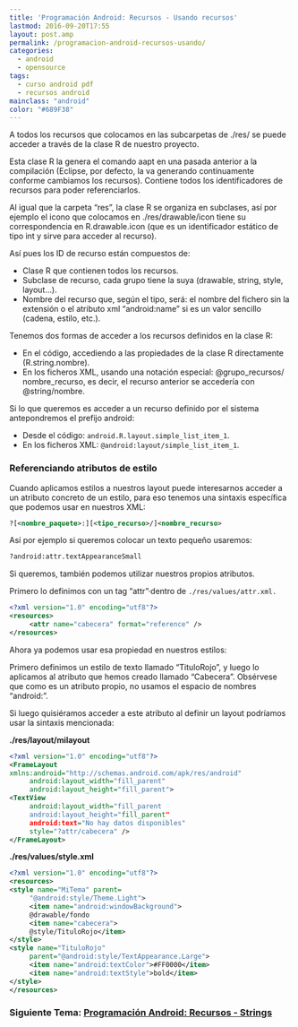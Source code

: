 ```yaml
---
title: 'Programación Android: Recursos - Usando recursos'
lastmod: 2016-09-20T17:55
layout: post.amp
permalink: /programacion-android-recursos-usando/
categories:
  - android
  - opensource
tags:
  - curso android pdf
  - recursos android
mainclass: "android"
color: "#689F38"
---
```


A todos los recursos que colocamos en las subcarpetas de ./res/ se puede acceder a través de la clase R de nuestro proyecto.

Esta clase R la genera el comando aapt en una pasada anterior a la compilación (Eclipse, por defecto, la va generando continuamente conforme cambiamos los recursos). Contiene todos los identificadores de recursos para poder referenciarlos.

Al igual que la carpeta “res”, la clase R se organiza en subclases, así por ejemplo el icono que colocamos en ./res/drawable/icon tiene su correspondencia en R.drawable.icon (que es un identificador estático de tipo int y sirve para acceder al recurso).

<!--more-->

Así pues los ID de recurso están compuestos de:

- Clase R que contienen todos los recursos.
- Subclase de recurso, cada grupo tiene la suya (drawable, string, style, layout&#8230;).
- Nombre del recurso que, según el tipo, será: el nombre del fichero sin la extensión o el atributo xml “android:name” si es un valor sencillo (cadena, estilo, etc.).

Tenemos dos formas de acceder a los recursos definidos en la clase R:

- En el código, accediendo a las propiedades de la clase R directamente (R.string.nombre).
- En los ficheros XML, usando una notación especial: @grupo_recursos/ nombre_recurso, es decir, el recurso anterior se accedería con @string/nombre.

Si lo que queremos es acceder a un recurso definido por el sistema antepondremos el prefijo android:

* Desde el código: `android.R.layout.simple_list_item_1`.
* En los ficheros XML: `@android:layout/simple_list_item_1`.

### Referenciando atributos de estilo

Cuando aplicamos estilos a nuestros layout puede interesarnos acceder a un atributo concreto de un estilo, para eso tenemos una sintaxis específica que podemos usar en nuestros XML:

```xml
?[<nombre_paquete>:][<tipo_recurso>/]<nombre_recurso>
```

Así por ejemplo si queremos colocar un texto pequeño usaremos:

```xml
?android:attr.textAppearanceSmall
```

Si queremos, también podemos utilizar nuestros propios atributos.

Primero lo definimos con un tag “attr”·dentro de `./res/values/attr.xml.`

```xml
<?xml version="1.0" encoding="utf­8"?>
<resources>
     <attr name="cabecera" format="reference" />
</resources>
```

Ahora ya podemos usar esa propiedad en nuestros estilos:

Primero definimos un estilo de texto llamado “TituloRojo”, y luego lo aplicamos al atributo que hemos creado llamado “Cabecera”. Obsérvese que como es un atributo propio, no usamos el espacio de nombres “android:”.

Si luego quisiéramos acceder a este atributo al definir un layout podríamos usar la sintaxis mencionada:

**./res/layout/milayout**

```xml
<?xml version="1.0" encoding="utf­8"?>
<FrameLayout
xmlns:android="http://schemas.android.com/apk/res/android"
     android:layout_width="fill_parent"
     android:layout_height="fill_parent">
<TextView
     android:layout_width="fill_parent
     android:layout_height="fill_parent"
     android:text="No hay datos disponibles"
     style="?attr/cabecera" />
</FrameLayout>
```

**./res/values/style.xml**

```xml
<?xml version="1.0" encoding="utf­8"?>
<resources>
<style name="MiTema" parent=
     "@android:style/Theme.Light">
     <item name="android:windowBackground">
     @drawable/fondo
     <item name="cabecera">
     @style/TituloRojo</item>
</style>
<style name="TituloRojo"
     parent="@android:style/TextAppearance.Large">
     <item name="android:textColor">#FF0000</item>
     <item name="android:textStyle">bold</item>
</style>
</resources>
```

### Siguiente Tema: [Programación Android: Recursos - Strings][1]

 [1]: https://elbauldelprogramador.com/programacion-android-recursos-strings/
